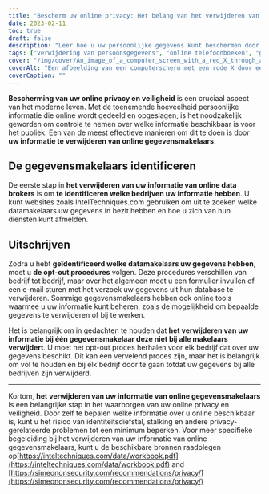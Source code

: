 ```yaml
---
title: "Bescherm uw online privacy: Het belang van het verwijderen van informatie van gegevensmakelaars"
date: 2023-02-11
toc: true
draft: false
description: "Leer hoe u uw persoonlijke gegevens kunt beschermen door ze uit online gidsen en gegevensmakelaars te verwijderen met deze uitgebreide gids."
tags: ["verwijdering van persoonsgegevens", "online telefoonboeken", "gegevensmakelaars", "privacybescherming", "complete gids", "persoonlijke informatie verwijderen", "online privacy", "internetprivacy", "online privacy", "gegevensmakelaars", "informatie verwijderen", "IntelTechniques", "SimeonOnSecurity", "online beveiliging", "privacybescherming", "online privacy beschermen"]
cover: "/img/cover/An_image_of_a_computer_screen_with_a_red_X_through_a_list.png"
coverAlt: "Een afbeelding van een computerscherm met een rode X door een lijst met persoonlijke gegevens, zoals naam, adres en telefoonnummer, als symbool voor het verwijderen van persoonlijke gegevens uit onlinegidsen."
coverCaption: ""
---
```


**Bescherming van uw online privacy en veiligheid** is een cruciaal aspect van het moderne leven. Met de toenemende hoeveelheid persoonlijke informatie die online wordt gedeeld en opgeslagen, is het noodzakelijk geworden om controle te nemen over welke informatie beschikbaar is voor het publiek. Een van de meest effectieve manieren om dit te doen is door **uw informatie te verwijderen van online gegevensmakelaars**.

## De gegevensmakelaars identificeren

De eerste stap in **het verwijderen van uw informatie van online data brokers** is om **te identificeren welke bedrijven uw informatie hebben**. U kunt websites zoals IntelTechniques.com gebruiken om uit te zoeken welke datamakelaars uw gegevens in bezit hebben en hoe u zich van hun diensten kunt afmelden.

## Uitschrijven

Zodra u hebt **geïdentificeerd welke datamakelaars uw gegevens hebben**, moet u **de opt-out procedures** volgen. Deze procedures verschillen van bedrijf tot bedrijf, maar over het algemeen moet u een formulier invullen of een e-mail sturen met het verzoek uw gegevens uit hun database te verwijderen. Sommige gegevensmakelaars hebben ook online tools waarmee u uw informatie kunt beheren, zoals de mogelijkheid om bepaalde gegevens te verwijderen of bij te werken.

Het is belangrijk om in gedachten te houden dat **het verwijderen van uw informatie bij één gegevensmakelaar deze niet bij alle makelaars verwijdert**. U moet het opt-out proces herhalen voor elk bedrijf dat over uw gegevens beschikt. Dit kan een vervelend proces zijn, maar het is belangrijk om vol te houden en bij elk bedrijf door te gaan totdat uw gegevens bij alle bedrijven zijn verwijderd.

_________________________

Kortom, **het verwijderen van uw informatie van online gegevensmakelaars** is een belangrijke stap in het waarborgen van uw online privacy en veiligheid. Door zelf te bepalen welke informatie over u online beschikbaar is, kunt u het risico van identiteitsdiefstal, stalking en andere privacy-gerelateerde problemen tot een minimum beperken. Voor meer specifieke begeleiding bij het verwijderen van uw informatie van online gegevensmakelaars, kunt u de beschikbare bronnen raadplegen op[https://inteltechniques.com/data/workbook.pdf](https://inteltechniques.com/data/workbook.pdf) and [https://simeononsecurity.com/recommendations/privacy/](https://simeononsecurity.com/recommendations/privacy/)


